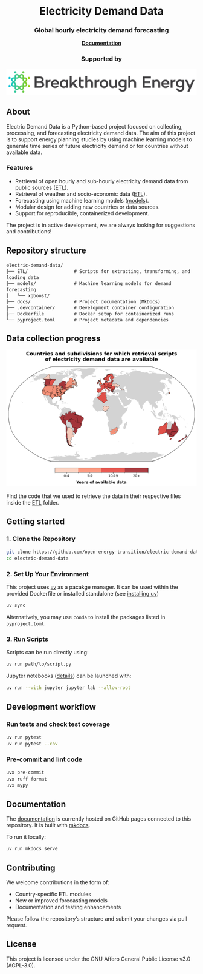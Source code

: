 <h1 align="center">Electricity Demand Data</h1>

<h3 align="center">
    Global hourly electricity demand forecasting
</h3>

<p align="center">
    <a href="https://open-energy-transition.github.io/electric-demand-data/">
        <b>Documentation</b>
    </a>
</p>

<h3 align="center">
    <b>Supported by</b>
</h3>

<p align="center">
    <a href="https://www.breakthroughenergy.org/">
        <img src="docs/BE_logo.png" alt="Breakthrough Energy Logo" width="512"/>
    </a>
</p>

## About

Electric Demand Data is a Python-based project focused on collecting, processing, and forecasting electricity demand data. The aim of this project is to support energy planning studies by using machine learning models to generate time series of future electricity demand or for countries without available data.

### Features

- Retrieval of open hourly and sub-hourly electricity demand data from public sources ([ETL](https://github.com/open-energy-transition/electric-demand-data/tree/main/ETL)).
- Retrieval of weather and socio-economic data ([ETL](https://github.com/open-energy-transition/electric-demand-data/tree/main/ETL)).
- Forecasting using machine learning models ([models](https://github.com/open-energy-transition/electric-demand-data/tree/main/models/)).
- Modular design for adding new countries or data sources.
- Support for reproducible, containerized development.

The project is in active development, we are always looking for suggestions and contributions!

## Repository structure

```
electric-demand-data/
├── ETL/                 # Scripts for extracting, transforming, and loading data
├── models/              # Machine learning models for demand forecasting
│   └── xgboost/
├── docs/                # Project documentation (MkDocs)
├── .devcontainer/       # Development container configuration
├── Dockerfile           # Docker setup for containerized runs
└── pyproject.toml       # Project metadata and dependencies
```

## Data collection progress

<picture>
  <source media="(prefers-color-scheme: dark)" srcset="ETL/figures/available_entities_dark_mode.png">
  <source media="(prefers-color-scheme: light)" srcset="ETL/figures/available_entities_light_mode.png">
  <img alt="Countries and subdivisions for which retrieval scripts of electricity demand data are available" src="ETL/figures/available_entities.png">
</picture>

Find the code that we used to retrieve the data in their respective files inside the [ETL](https://github.com/open-energy-transition/electric-demand-data/tree/main/ETL) folder.

## Getting started

### 1. Clone the Repository

```bash
git clone https://github.com/open-energy-transition/electric-demand-data.git
cd electric-demand-data
```

### 2. Set Up Your Environment

This project uses [`uv`](https://github.com/astral-sh/uv) as a pacakge manager. It can be used within the provided Dockerfile or installed standalone (see [installing uv](https://docs.astral.sh/uv/getting-started/installation/))

```bash
uv sync
```

Alternatively, you may use `conda` to install the packages listed in `pyproject.toml`.

### 3. Run Scripts

Scripts can be run directly using:

```bash
uv run path/to/script.py
```

Jupyter notebooks ([details](https://docs.astral.sh/uv/guides/integration/jupyter/#using-jupyter-within-a-project)) can be launched with:

```bash
uv run --with jupyter jupyter lab --allow-root
```

## Development workflow

### Run tests and check test coverage

```bash
uv run pytest
uv run pytest --cov
```

### Pre-commit and lint code

```bash
uvx pre-commit
uvx ruff format
uvx mypy
```

## Documentation

The [documentation](https://open-energy-transition.github.io/electric-demand-data/) is currently hosted on GitHub pages connected to this repository. It is built with [mkdocs](https://github.com/squidfunk/mkdocs-material).

To run it locally:

```bash
uv run mkdocs serve
```

## Contributing

We welcome contributions in the form of:
- Country-specific ETL modules
- New or improved forecasting models
- Documentation and testing enhancements

Please follow the repository’s structure and submit your changes via pull request.

## License

This project is licensed under the GNU Affero General Public License v3.0 (AGPL-3.0).
